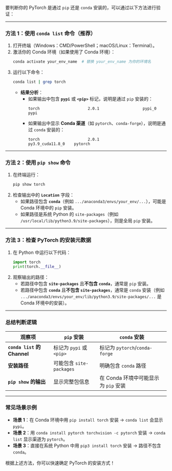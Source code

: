 要判断你的 PyTorch 是通过 `pip` 还是 `conda` 安装的，可以通过以下方法进行验证：

---

### **方法 1：使用 `conda list` 命令（推荐）**
1. 打开终端（Windows：CMD/PowerShell；macOS/Linux：Terminal）。
2. 激活你的 Conda 环境（如果使用了 Conda 环境）：
   ```bash
   conda activate your_env_name  # 替换 your_env_name 为你的环境名
   ```
3. 运行以下命令：
   ```bash
   conda list | grep torch
   ```
   - **结果分析**：
     - 如果输出中包含 **`pypi`** 或 **`<pip>`** 标记，说明是通过 `pip` 安装的：
       ```
       torch                     2.0.1                   pypi_0    pypi
       ```
     - 如果输出中显示 **Conda 渠道**（如 `pytorch`、`conda-forge`），说明是通过 `conda` 安装的：
       ```
       torch                     2.0.1               py3.9_cuda11.8_0    pytorch
       ```

---

### **方法 2：使用 `pip show` 命令**
1. 在终端运行：
   ```bash
   pip show torch
   ```
2. 检查输出中的 **`Location`** 字段：
   - 如果路径包含 **`conda`**（例如 `.../anaconda3/envs/your_env/...`），可能是 Conda 环境中的 `pip` 安装。
   - 如果路径是系统 Python 的 `site-packages`（例如 `/usr/local/lib/python3.9/site-packages`），则是全局 `pip` 安装。

---

### **方法 3：检查 PyTorch 的安装元数据**
1. 在 Python 中运行以下代码：
   ```python
   import torch
   print(torch.__file__)
   ```
2. 观察输出的路径：
   - 若路径中包含 **`site-packages`** 且**不包含 `conda`**，通常是 `pip` 安装。
   - 若路径中包含 **`conda`** 且**不包含 `site-packages`**，通常是 `conda` 安装（例如 `.../anaconda3/envs/your_env/lib/python3.9/site-packages/...` 是 Conda 环境中的安装）。

---

### **总结判断逻辑**
| 观察项                     | `pip` 安装                          | `conda` 安装                        |
|---------------------------|-----------------------------------|-----------------------------------|
| **`conda list` 的 Channel** | 标记为 `pypi` 或 `<pip>`          | 标记为 `pytorch`/`conda-forge`   |
| **安装路径**              | 可能包含 `site-packages`          | 明确包含 `conda` 路径             |
| **`pip show` 的输出**     | 显示完整包信息                    | 在 Conda 环境中可能显示为 `pip` 安装 |

---

### 常见场景示例
- **场景 1**：在 Conda 环境中用 `pip install torch` 安装 → `conda list` 会显示 `pypi`。
- **场景 2**：用 `conda install pytorch torchvision -c pytorch` 安装 → `conda list` 显示渠道为 `pytorch`。
- **场景 3**：直接在系统 Python 中用 `pip3 install torch` 安装 → 路径不包含 `conda`。

根据上述方法，你可以快速确定 PyTorch 的安装方式！